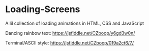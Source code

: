 # Loading-Screens
A lil collection of loading animations in HTML, CSS and JavaScript  


Dancing rainbow text: 
https://jsfiddle.net/CZboop/y6gd3w0n/

Terminal/ASCII style:
https://jsfiddle.net/CZboop/019a2ct6/7/
